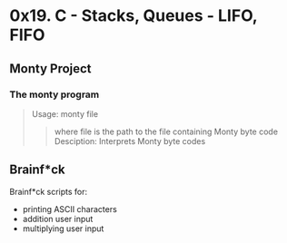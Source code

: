 # 0x19. C - Stacks, Queues - LIFO, FIFO

## Monty Project
### The monty program
> Usage: monty file
>> where file is the path to the file containing Monty byte code
> Desciption: Interprets Monty byte codes

## Brainf\*ck
Brainf\*ck scripts for:
- printing ASCII characters
- addition user input
- multiplying user input

